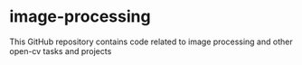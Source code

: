 # image-processing
This GitHub repository contains code related to image processing and other open-cv tasks and projects
